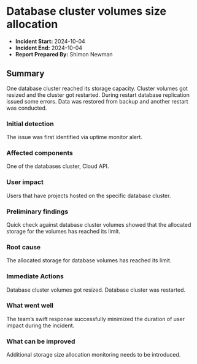 # Database cluster volumes size allocation

- **Incident Start:** 2024-10-04
- **Incident End:** 2024-10-04
- **Report Prepared By:** Shimon Newman

## Summary
One  database cluster reached its storage capacity.
Cluster volumes got resized and the cluster got restarted.
During restart database replication issued some errors.
Data was restored from backup and another restart was conducted.

### Initial detection
The issue was first identified via uptime monitor alert.

### Affected components
One of the databases cluster, Cloud API.

### User impact
Users that have projects hosted on the specific database cluster.

### Preliminary findings
Quick check against database cluster volumes showed that the allocated storage for the volumes has reached its limit.

### Root cause
The allocated storage for database volumes has reached its limit.

### Immediate Actions
Database cluster volumes got resized.
Database cluster was restarted.

### What went well
The team’s swift response successfully minimized the duration of user impact during the incident.

### What can be improved
Additional storage size allocation monitoring needs to be introduced.
